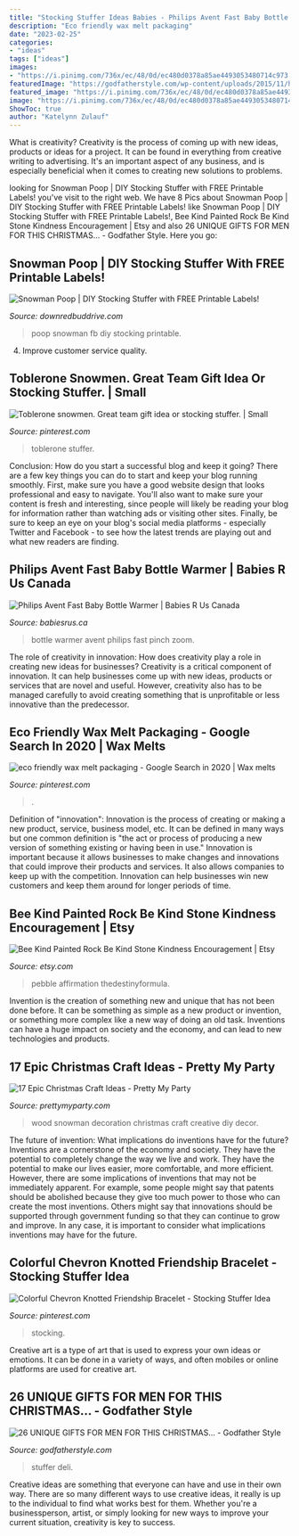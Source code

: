 ```yaml
---
title: "Stocking Stuffer Ideas Babies - Philips Avent Fast Baby Bottle Warmer"
description: "Eco friendly wax melt packaging"
date: "2023-02-25"
categories:
- "ideas"
tags: ["ideas"]
images:
- "https://i.pinimg.com/736x/ec/48/0d/ec480d0378a85ae4493053480714c973.jpg"
featuredImage: "https://godfatherstyle.com/wp-content/uploads/2015/11/homemade-stocking-stuffer-ideas-for-men-.jpg"
featured_image: "https://i.pinimg.com/736x/ec/48/0d/ec480d0378a85ae4493053480714c973.jpg"
image: "https://i.pinimg.com/736x/ec/48/0d/ec480d0378a85ae4493053480714c973.jpg"
ShowToc: true
author: "Katelynn Zulauf"
---
```



What is creativity?
Creativity is the process of coming up with new ideas, products or ideas for a project. It can be found in everything from creative writing to advertising. It's an important aspect of any business, and is especially beneficial when it comes to creating new solutions to problems.

	

		
looking for Snowman Poop | DIY Stocking Stuffer with FREE Printable Labels! you've visit to the right web. We have 8 Pics about Snowman Poop | DIY Stocking Stuffer with FREE Printable Labels! like Snowman Poop | DIY Stocking Stuffer with FREE Printable Labels!, Bee Kind Painted Rock Be Kind Stone Kindness Encouragement | Etsy and also 26 UNIQUE GIFTS FOR MEN FOR THIS CHRISTMAS... - Godfather Style. Here you go:
		
    
## Snowman Poop | DIY Stocking Stuffer With FREE Printable Labels!

<img loading=lazy src="https://www.downredbuddrive.com/wp-content/uploads/2017/12/snowman-poop-fb.png" onerror="this.onerror=null;this.src='https://tse2.mm.bing.net/th?id=OIP.Lu8f2OsTkmyn0B-PLzMw4wHaGN&amp;pid=15.1';" alt="Snowman Poop | DIY Stocking Stuffer with FREE Printable Labels!">

_Source: downredbuddrive.com_

>poop snowman fb diy stocking printable. 

	

4. Improve customer service quality.

    
## Toblerone Snowmen. Great Team Gift Idea Or Stocking Stuffer. | Small

<img loading=lazy src="https://i.pinimg.com/736x/78/37/3d/78373d1181f760898ae7ab21020a874f.jpg" onerror="this.onerror=null;this.src='https://tse1.mm.bing.net/th?id=OIP.kL3C95gS1z7LwEhAwa_tXwHaJ3&amp;pid=15.1';" alt="Toblerone snowmen. Great team gift idea or stocking stuffer. | Small">

_Source: pinterest.com_

>toblerone stuffer. 

	

Conclusion: How do you start a successful blog and keep it going?
There are a few key things you can do to start and keep your blog running smoothly. First, make sure you have a good website design that looks professional and easy to navigate. You'll also want to make sure your content is fresh and interesting, since people will likely be reading your blog for information rather than watching ads or visiting other sites. Finally, be sure to keep an eye on your blog's social media platforms - especially Twitter and Facebook - to see how the latest trends are playing out and what new readers are finding.

    
## Philips Avent Fast Baby Bottle Warmer | Babies R Us Canada

<img loading=lazy src="https://www.babiesrus.ca/dw/image/v2/BDFX_PRD/on/demandware.static/-/Sites-toys-master-catalog/default/dw9c8b817c/images/B45DF8A8_7.jpg?sw=767&amp;sh=767&amp;sm=fit" onerror="this.onerror=null;this.src='https://tse2.mm.bing.net/th?id=OIP.dvotw1D79x4pU-S7U0PIyAHaE7&amp;pid=15.1';" alt="Philips Avent Fast Baby Bottle Warmer | Babies R Us Canada">

_Source: babiesrus.ca_

>bottle warmer avent philips fast pinch zoom. 

	

The role of creativity in innovation: How does creativity play a role in creating new ideas for businesses?
Creativity is a critical component of innovation. It can help businesses come up with new ideas, products or services that are novel and useful. However, creativity also has to be managed carefully to avoid creating something that is unprofitable or less innovative than the predecessor.

    
## Eco Friendly Wax Melt Packaging - Google Search In 2020 | Wax Melts

<img loading=lazy src="https://i.pinimg.com/736x/80/ce/86/80ce86b2d8b66b302d03a0405f6185a2.jpg" onerror="this.onerror=null;this.src='https://tse1.mm.bing.net/th?id=OIP.KHEVH2TSmGl9Uxe6YCPcNQHaJ3&amp;pid=15.1';" alt="eco friendly wax melt packaging - Google Search in 2020 | Wax melts">

_Source: pinterest.com_

>. 

	

Definition of "innovation":
Innovation is the process of creating or making a new product, service, business model, etc. It can be defined in many ways but one common definition is "the act or process of producing a new version of something existing or having been in use." 
Innovation is important because it allows businesses to make changes and innovations that could improve their products and services. It also allows companies to keep up with the competition. Innovation can help businesses win new customers and keep them around for longer periods of time.

    
## Bee Kind Painted Rock Be Kind Stone Kindness Encouragement | Etsy

<img loading=lazy src="https://i.etsystatic.com/15815814/r/il/80cba2/1628954776/il_794xN.1628954776_hns0.jpg" onerror="this.onerror=null;this.src='https://tse4.mm.bing.net/th?id=OIP.mKdptV-Lr2qIjQbMNs83uQHaJ4&amp;pid=15.1';" alt="Bee Kind Painted Rock Be Kind Stone Kindness Encouragement | Etsy">

_Source: etsy.com_

>pebble affirmation thedestinyformula. 

	

Invention is the creation of something new and unique that has not been done before. It can be something as simple as a new product or invention, or something more complex like a new way of doing an old task. Inventions can have a huge impact on society and the economy, and can lead to new technologies and products.

    
## 17 Epic Christmas Craft Ideas - Pretty My Party

<img loading=lazy src="https://www.prettymyparty.com/wp-content/gallery/diy-christmas-decor/creative-wood-snowman-decoration.jpg" onerror="this.onerror=null;this.src='https://tse4.mm.bing.net/th?id=OIP.n9NETjzuYLWonwRdK21UxQHaJ4&amp;pid=15.1';" alt="17 Epic Christmas Craft Ideas - Pretty My Party">

_Source: prettymyparty.com_

>wood snowman decoration christmas craft creative diy decor. 

	

The future of invention: What implications do inventions have for the future?
Inventions are a cornerstone of the economy and society. They have the potential to completely change the way we live and work. They have the potential to make our lives easier, more comfortable, and more efficient. However, there are some implications of inventions that may not be immediately apparent. For example, some people might say that patents should be abolished because they give too much power to those who can create the most inventions. Others might say that innovations should be supported through government funding so that they can continue to grow and improve. In any case, it is important to consider what implications inventions may have for the future.

    
## Colorful Chevron Knotted Friendship Bracelet - Stocking Stuffer Idea

<img loading=lazy src="https://i.pinimg.com/736x/ec/48/0d/ec480d0378a85ae4493053480714c973.jpg" onerror="this.onerror=null;this.src='https://tse2.mm.bing.net/th?id=OIP.mqRCpBZxMcCJJkaU53kOlQHaFj&amp;pid=15.1';" alt="Colorful Chevron Knotted Friendship Bracelet - Stocking Stuffer Idea">

_Source: pinterest.com_

>stocking. 

	

Creative art is a type of art that is used to express your own ideas or emotions. It can be done in a variety of ways, and often mobiles or online platforms are used for creative art.

    
## 26 UNIQUE GIFTS FOR MEN FOR THIS CHRISTMAS... - Godfather Style

<img loading=lazy src="https://godfatherstyle.com/wp-content/uploads/2015/11/homemade-stocking-stuffer-ideas-for-men-.jpg" onerror="this.onerror=null;this.src='https://tse2.mm.bing.net/th?id=OIP.Q70x1ovc8lJrwJ0Xu0aUpgHaHa&amp;pid=15.1';" alt="26 UNIQUE GIFTS FOR MEN FOR THIS CHRISTMAS... - Godfather Style">

_Source: godfatherstyle.com_

>stuffer deli. 

	

Creative ideas are something that everyone can have and use in their own way. There are so many different ways to use creative ideas, it really is up to the individual to find what works best for them. Whether you're a businessperson, artist, or simply looking for new ways to improve your current situation, creativity is key to success.

